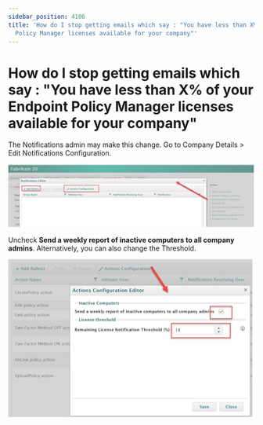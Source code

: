 ```yaml
---
sidebar_position: 4106
title: 'How do I stop getting emails which say : "You have less than X% of your Endpoint
  Policy Manager licenses available for your company"'
---
```


# How do I stop getting emails which say : "You have less than X% of your Endpoint Policy Manager licenses available for your company"

The Notifications admin may make this change. Go to Company Details > Edit Notifications Configuration.

![](../../../../../../static/images/PolicyPak/Content/Resources/Images/License/Cloud/613_1_hfkb-1089-img-01_950x242.jpg)

Uncheck **Send a weekly report of inactive computers to all company admins**. Alternatively, you can also change the Threshold.

![](../../../../../../static/images/PolicyPak/Content/Resources/Images/License/Cloud/613_2_hfkb-1089-img-02_950x609.jpg)